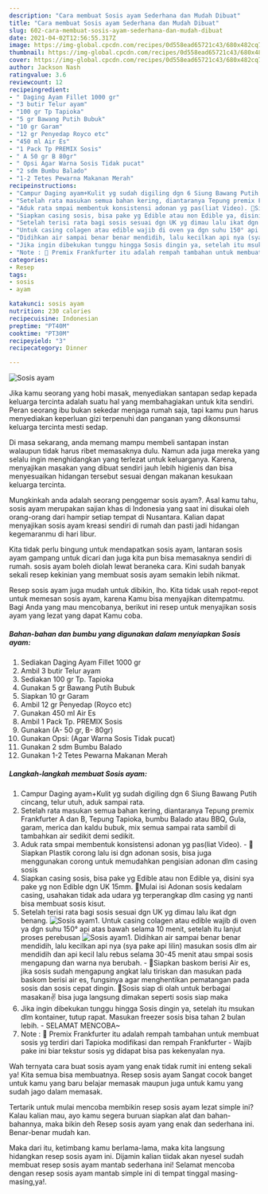 ```yaml
---
description: "Cara membuat Sosis ayam Sederhana dan Mudah Dibuat"
title: "Cara membuat Sosis ayam Sederhana dan Mudah Dibuat"
slug: 602-cara-membuat-sosis-ayam-sederhana-dan-mudah-dibuat
date: 2021-04-02T12:56:55.317Z
image: https://img-global.cpcdn.com/recipes/0d558ead65721c43/680x482cq70/sosis-ayam-foto-resep-utama.jpg
thumbnail: https://img-global.cpcdn.com/recipes/0d558ead65721c43/680x482cq70/sosis-ayam-foto-resep-utama.jpg
cover: https://img-global.cpcdn.com/recipes/0d558ead65721c43/680x482cq70/sosis-ayam-foto-resep-utama.jpg
author: Jackson Nash
ratingvalue: 3.6
reviewcount: 12
recipeingredient:
- " Daging Ayam Fillet 1000 gr"
- "3 butir Telur ayam"
- "100 gr Tp Tapioka"
- "5 gr Bawang Putih Bubuk"
- "10 gr Garam"
- "12 gr Penyedap Royco etc"
- "450 ml Air Es"
- "1 Pack Tp PREMIX Sosis"
- " A 50 gr B 80gr"
- " Opsi Agar Warna Sosis Tidak pucat"
- "2 sdm Bumbu Balado"
- "1-2 Tetes Pewarna Makanan Merah"
recipeinstructions:
- "Campur Daging ayam+Kulit yg sudah digiling dgn 6 Siung Bawang Putih cincang, telur utuh, aduk sampai rata."
- "Setelah rata masukan semua bahan kering, diantaranya Tepung premix Frankfurter A dan B, Tepung Tapioka, bumbu Balado atau BBQ, Gula, garam, merica dan kaldu bubuk, mix semua sampai rata sambil di tambahkan air sedikit demi sedikit."
- "Aduk rata smpai membentuk konsistensi adonan yg pas(liat Video). 🌭Siapkan Plastik corong lalu isi dgn adonan sosis, bisa juga menggunakan corong untuk memudahkan pengisian adonan dlm casing sosis"
- "Siapkan casing sosis, bisa pake yg Edible atau non Edible ya, disini sya pake yg non Edible dgn UK 15mm. 🌭Mulai isi Adonan sosis kedalam casing, usahakan tidak ada udara yg terperangkap dlm casing yg nanti bisa membuat sosis kisut."
- "Setelah terisi rata bagi sosis sesuai dgn UK yg dimau lalu ikat dgn benang."
- "Untuk casing colagen atau edible wajib di oven ya dgn suhu 150° api atas bawah selama 10 menit, setelah itu lanjut proses perebusan"
- "Didihkan air sampai benar benar mendidih, lalu kecilkan api nya (sya pake api lilin) masukan sosis dlm air mendidih dan api kecil lalu rebus selama 30-45 menit atau smpai sosis mengapung dan warna nya berubah. 🌭Siapkan baskom berisi Air es, jika sosis sudah mengapung angkat lalu tiriskan dan masukan pada baskom berisi air es, fungsinya agar menghentikan pematangan pada sosis dan sosis cepat dingin. 🌭Sosis siap di olah untuk berbagai masakan✌️ bisa juga langsung dimakan seperti sosis siap maka"
- "Jika ingin dibekukan tunggu hingga Sosis dingin ya, setelah itu msukan dlm kontainer, tutup rapat. Masukan freezer sosis bisa tahan 2 bulan lebih. SELAMAT MENCOBA~"
- "Note : 🌭 Premix Frankfurter itu adalah rempah tambahan untuk membuat sosis yg terdiri dari Tapioka modifikasi dan rempah Frankfurter Wajib pake ini biar tekstur sosis yg didapat bisa pas kekenyalan nya."
categories:
- Resep
tags:
- sosis
- ayam

katakunci: sosis ayam 
nutrition: 230 calories
recipecuisine: Indonesian
preptime: "PT40M"
cooktime: "PT30M"
recipeyield: "3"
recipecategory: Dinner

---
```



![Sosis ayam](https://img-global.cpcdn.com/recipes/0d558ead65721c43/680x482cq70/sosis-ayam-foto-resep-utama.jpg)

Jika kamu seorang yang hobi masak, menyediakan santapan sedap kepada keluarga tercinta adalah suatu hal yang membahagiakan untuk kita sendiri. Peran seorang ibu bukan sekedar menjaga rumah saja, tapi kamu pun harus menyediakan keperluan gizi terpenuhi dan panganan yang dikonsumsi keluarga tercinta mesti sedap.

Di masa  sekarang, anda memang mampu membeli santapan instan walaupun tidak harus ribet memasaknya dulu. Namun ada juga mereka yang selalu ingin menghidangkan yang terlezat untuk keluarganya. Karena, menyajikan masakan yang dibuat sendiri jauh lebih higienis dan bisa menyesuaikan hidangan tersebut sesuai dengan makanan kesukaan keluarga tercinta. 



Mungkinkah anda adalah seorang penggemar sosis ayam?. Asal kamu tahu, sosis ayam merupakan sajian khas di Indonesia yang saat ini disukai oleh orang-orang dari hampir setiap tempat di Nusantara. Kalian dapat menyajikan sosis ayam kreasi sendiri di rumah dan pasti jadi hidangan kegemaranmu di hari libur.

Kita tidak perlu bingung untuk mendapatkan sosis ayam, lantaran sosis ayam gampang untuk dicari dan juga kita pun bisa memasaknya sendiri di rumah. sosis ayam boleh diolah lewat beraneka cara. Kini sudah banyak sekali resep kekinian yang membuat sosis ayam semakin lebih nikmat.

Resep sosis ayam juga mudah untuk dibikin, lho. Kita tidak usah repot-repot untuk memesan sosis ayam, karena Kamu bisa menyajikan ditempatmu. Bagi Anda yang mau mencobanya, berikut ini resep untuk menyajikan sosis ayam yang lezat yang dapat Kamu coba.

<!--inarticleads1-->

##### Bahan-bahan dan bumbu yang digunakan dalam menyiapkan Sosis ayam:

1. Sediakan  Daging Ayam Fillet 1000 gr
1. Ambil 3 butir Telur ayam
1. Sediakan 100 gr Tp. Tapioka
1. Gunakan 5 gr Bawang Putih Bubuk
1. Siapkan 10 gr Garam
1. Ambil 12 gr Penyedap (Royco etc)
1. Gunakan 450 ml Air Es
1. Ambil 1 Pack Tp. PREMIX Sosis
1. Gunakan  (A- 50 gr, B- 80gr)
1. Gunakan  Opsi: (Agar Warna Sosis Tidak pucat)
1. Gunakan 2 sdm Bumbu Balado
1. Gunakan 1-2 Tetes Pewarna Makanan Merah




<!--inarticleads2-->

##### Langkah-langkah membuat Sosis ayam:

1. Campur Daging ayam+Kulit yg sudah digiling dgn 6 Siung Bawang Putih cincang, telur utuh, aduk sampai rata.
1. Setelah rata masukan semua bahan kering, diantaranya Tepung premix Frankfurter A dan B, Tepung Tapioka, bumbu Balado atau BBQ, Gula, garam, merica dan kaldu bubuk, mix semua sampai rata sambil di tambahkan air sedikit demi sedikit.
1. Aduk rata smpai membentuk konsistensi adonan yg pas(liat Video). - 🌭Siapkan Plastik corong lalu isi dgn adonan sosis, bisa juga menggunakan corong untuk memudahkan pengisian adonan dlm casing sosis
1. Siapkan casing sosis, bisa pake yg Edible atau non Edible ya, disini sya pake yg non Edible dgn UK 15mm. 🌭Mulai isi Adonan sosis kedalam casing, usahakan tidak ada udara yg terperangkap dlm casing yg nanti bisa membuat sosis kisut.
1. Setelah terisi rata bagi sosis sesuai dgn UK yg dimau lalu ikat dgn benang.
<img src="//assets-global.cpcdn.com/assets/icons/button_play-2c75c40dde080a61004c1f40b05d8f140eaff45d7e9e6481dc71c63d2e7c4909.png" alt="Sosis ayam">1. Untuk casing colagen atau edible wajib di oven ya dgn suhu 150° api atas bawah selama 10 menit, setelah itu lanjut proses perebusan
<img src="//assets-global.cpcdn.com/assets/icons/button_play-2c75c40dde080a61004c1f40b05d8f140eaff45d7e9e6481dc71c63d2e7c4909.png" alt="Sosis ayam">1. Didihkan air sampai benar benar mendidih, lalu kecilkan api nya (sya pake api lilin) masukan sosis dlm air mendidih dan api kecil lalu rebus selama 30-45 menit atau smpai sosis mengapung dan warna nya berubah. - 🌭Siapkan baskom berisi Air es, jika sosis sudah mengapung angkat lalu tiriskan dan masukan pada baskom berisi air es, fungsinya agar menghentikan pematangan pada sosis dan sosis cepat dingin. 🌭Sosis siap di olah untuk berbagai masakan✌️ bisa juga langsung dimakan seperti sosis siap maka
1. Jika ingin dibekukan tunggu hingga Sosis dingin ya, setelah itu msukan dlm kontainer, tutup rapat. Masukan freezer sosis bisa tahan 2 bulan lebih. - SELAMAT MENCOBA~
1. Note : 🌭 Premix Frankfurter itu adalah rempah tambahan untuk membuat sosis yg terdiri dari Tapioka modifikasi dan rempah Frankfurter - Wajib pake ini biar tekstur sosis yg didapat bisa pas kekenyalan nya.




Wah ternyata cara buat sosis ayam yang enak tidak rumit ini enteng sekali ya! Kita semua bisa membuatnya. Resep sosis ayam Sangat cocok banget untuk kamu yang baru belajar memasak maupun juga untuk kamu yang sudah jago dalam memasak.

Tertarik untuk mulai mencoba membikin resep sosis ayam lezat simple ini? Kalau kalian mau, ayo kamu segera buruan siapkan alat dan bahan-bahannya, maka bikin deh Resep sosis ayam yang enak dan sederhana ini. Benar-benar mudah kan. 

Maka dari itu, ketimbang kamu berlama-lama, maka kita langsung hidangkan resep sosis ayam ini. Dijamin kalian tiidak akan nyesel sudah membuat resep sosis ayam mantab sederhana ini! Selamat mencoba dengan resep sosis ayam mantab simple ini di tempat tinggal masing-masing,ya!.

